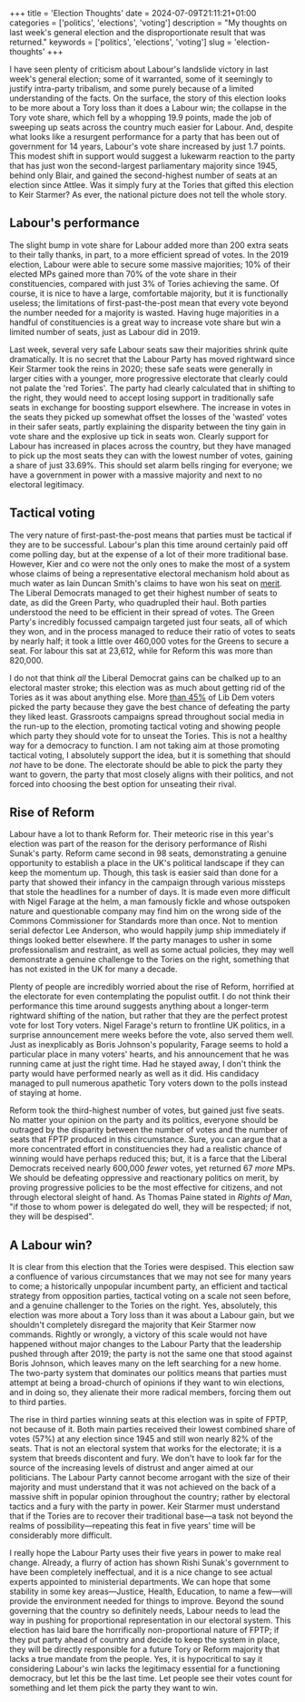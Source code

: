 +++
title = 'Election Thoughts'
date = 2024-07-09T21:11:21+01:00
categories = ['politics', 'elections', 'voting']
description = "My thoughts on last week's general election and the disproportionate result that was returned."
keywords = ['politics', 'elections', 'voting']
slug = 'election-thoughts'
+++

I have seen plenty of criticism about Labour's landslide victory in last week's general election; some of it warranted, some of it seemingly to justify intra-party tribalism, and some purely because of a limited understanding of the facts. On the surface, the story of this election looks to be more about a Tory loss than it does a Labour win; the collapse in the Tory vote share, which fell by a whopping 19.9 points, made the job of sweeping up seats across the country much easier for Labour. And, despite what looks like a resurgent performance for a party that has been out of government for 14 years, Labour's vote share increased by just 1.7 points. This modest shift in support would suggest a lukewarm reaction to the party that has just won the second-largest parliamentary majority since 1945, behind only Blair, and gained the second-highest number of seats at an election since Attlee. Was it simply fury at the Tories that gifted this election to Keir Starmer? As ever, the national picture does not tell the whole story.

## Labour's performance
The slight bump in vote share for Labour added more than 200 extra seats to their tally thanks, in part, to a more efficient spread of votes. In the 2019 election, Labour were able to secure some massive majorities; 10% of their elected MPs gained more than 70% of the vote share in their constituencies, compared with just 3% of Tories achieving the same. Of course, it is nice to have a large, comfortable majority, but it is functionally useless; the limitations of first-past-the-post mean that every vote beyond the number needed for a majority is wasted. Having huge majorities in a handful of constituencies is a great way to increase vote share but win a limited number of seats, just as Labour did in 2019.

Last week, several very safe Labour seats saw their majorities shrink quite dramatically. It is no secret that the Labour Party has moved rightward since Keir Starmer took the reins in 2020; these safe seats were generally in larger cities with a younger, more progressive electorate that clearly could not palate the 'red Tories'. The party had clearly calculated that in shifting to the right, they would need to accept losing support in traditionally safe seats in exchange for boosting support elsewhere. The increase in votes in the seats they picked up somewhat offset the losses of the 'wasted' votes in their safer seats, partly explaining the disparity between the tiny gain in vote share and the explosive up tick in seats won. Clearly support for Labour has increased in places across the country, but they have managed to pick up the most seats they can with the lowest number of votes, gaining a share of just 33.69%. This should set alarm bells ringing for everyone; we have a government in power with a massive majority and next to no electoral legitimacy.

## Tactical voting
The very nature of first-past-the-post means that parties must be tactical if they are to be successful. Labour's plan this time around certainly paid off come polling day, but at the expense of a lot of their more traditional base. However, Kier and co were not the only ones to make the most of a system whose claims of being a representative electoral mechanism hold about as much water as Iain Duncan Smith's claims to have won his seat on [merit](https://walthamforestecho.co.uk/2024/07/05/iain-duncan-smith-holds-chingford-and-woodford-green-amid-labour-and-shaheen-acrimony/). The Liberal Democrats managed to get their highest number of seats to date, as did the Green Party, who quadrupled their haul. Both parties understood the need to be efficient in their spread of votes. The Green Party's incredibly focussed campaign targeted just four seats, all of which they won, and in the process managed to reduce their ratio of votes to seats by nearly half; it took a little over 460,000 votes for the Greens to secure a seat. For labour this sat at 23,612, while for Reform this was more than 820,000.

I do not that think *all* the Liberal Democrat gains can be chalked up to an electoral master stroke; this election was as much about getting rid of the Tories as it was about anything else. More [than 45%](https://lordashcroftpolls.com/2024/07/how-britain-voted-and-why-my-post-vote-poll/) of Lib Dem voters picked the party because they gave the best chance of defeating the party they liked least. Grassroots campaigns spread throughout social media in the run-up to the election, promoting tactical voting and showing people which party they should vote for to unseat the Tories. This is not a healthy way for a democracy to function. I am not taking aim at those promoting tactical voting, I absolutely support the idea, but it is something that should *not* have to be done. The electorate should be able to pick the party they want to govern, the party that most closely aligns with their politics, and not forced into choosing the best option for unseating their rival.

## Rise of Reform
Labour have a lot to thank Reform for. Their meteoric rise in this year's election was part of the reason for the derisory performance of Rishi Sunak's party. Reform came second in 98 seats, demonstrating a genuine opportunity to establish a place in the UK's political landscape if they can keep the momentum up. Though, this task is easier said than done for a party that showed their infancy in the campaign through various missteps that stole the headlines for a number of days. It is made even more difficult with Nigel Farage at the helm, a man famously fickle and whose outspoken nature and questionable company may find him on the wrong side of the Commons Commissioner for Standards more than once. Not to mention serial defector Lee Anderson, who would happily jump ship immediately if things looked better elsewhere. If the party manages to usher in some professionalism and restraint, as well as some actual policies, they may well demonstrate a genuine challenge to the Tories on the right, something that has not existed in the UK for many a decade.

Plenty of people are incredibly worried about the rise of Reform, horrified at the electorate for even contemplating the populist outfit. I do not think their performance this time around suggests anything about a longer-term rightward shifting of the nation, but rather that they are the perfect protest vote for lost Tory voters. Nigel Farage's return to frontline UK politics, in a surprise announcement mere weeks before the vote, also served them well. Just as inexplicably as Boris Johnson's popularity, Farage seems to hold a particular place in many voters' hearts, and his announcement that he was running came at just the right time. Had he stayed away, I don't think the party would have performed nearly as well as it did. His candidacy managed to pull numerous apathetic Tory voters down to the polls instead of staying at home.

Reform took the third-highest number of votes, but gained just five seats. No matter your opinion on the party and its politics, everyone should be outraged by the disparity between the number of votes and the number of seats that FPTP produced in this circumstance. Sure, you can argue that a more concentrated effort in constituencies they had a realistic chance of winning would have perhaps reduced this; but, it is a farce that the Liberal Democrats received nearly 600,000 *fewer* votes, yet returned 67 *more* MPs. We should be defeating oppressive and reactionary politics on merit, by proving progressive policies to be the most effective for citizens, and not through electoral sleight of hand. As Thomas Paine stated in *Rights of Man*, "if those to whom power is delegated do well, they will be respected; if not, they will be despised".

## A Labour win?
It is clear from this election that the Tories were despised. This election saw a confluence of various circumstances that we may not see for many years to come; a historically unpopular incumbent party, an efficient and tactical strategy from opposition parties, tactical voting on a scale not seen before, and a genuine challenger to the Tories on the right. Yes, absolutely, this election was more about a Tory loss than it was about a Labour gain, but we shouldn't completely disregard the majority that Keir Starmer now commands. Rightly or wrongly, a victory of this scale would not have happened without major changes to the Labour Party that the leadership pushed through after 2019; the party is not the same one that stood against Boris Johnson, which leaves many on the left searching for a new home. The two-party system that dominates our politics means that parties must attempt at being a broad-church of opinions if they want to win elections, and in doing so, they alienate their more radical members, forcing them out to third parties.

The rise in third parties winning seats at this election was in spite of FPTP, not because of it. Both main parties received their lowest combined share of votes (57%) at any election since 1945 and still won nearly 82% of the seats. That is not an electoral system that works for the electorate; it is a system that breeds discontent and fury. We don't have to look far for the source of the increasing levels of distrust and anger aimed at our politicians. The Labour Party cannot become arrogant with the size of their majority and must understand that it was not achieved on the back of a massive shift in popular opinion throughout the country; rather by electoral tactics and a fury with the party in power. Keir Starmer must understand that if the Tories are to recover their traditional base—a task not beyond the realms of possibility—repeating this feat in five years' time will be considerably more difficult.

I really hope the Labour Party uses their five years in power to make real change. Already, a flurry of action has shown Rishi Sunak's government to have been completely ineffectual, and it is a nice change to see actual experts appointed to ministerial departments. We can hope that some stability in some key areas—Justice, Health, Education, to name a few—will provide the environment needed for things to improve. Beyond the sound governing that the country so definitely needs, Labour needs to lead the way in pushing for proportional representation in our electoral system. This election has laid bare the horrifically non-proportional nature of FPTP; if they put party ahead of country and decide to keep the system in place, they will be directly responsible for a future Tory or Reform majority that lacks a true mandate from the people. Yes, it is hypocritical to say it considering Labour's win lacks the legitimacy essential for a functioning democracy, but let this be the last time. Let people see their votes count for something and let them pick the party they want to win.
